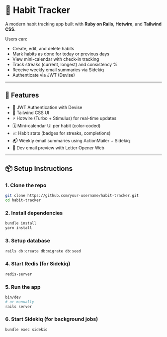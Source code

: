 # 🧠 Habit Tracker

A modern habit tracking app built with **Ruby on Rails**, **Hotwire**, and **Tailwind CSS**.

Users can:

- Create, edit, and delete habits
- Mark habits as done for today or previous days
- View mini-calendar with check-in tracking
- Track streaks (current, longest) and consistency %
- Receive weekly email summaries via Sidekiq
- Authenticate via JWT (Devise)

---

## 🚀 Features

- 🔐 JWT Authentication with Devise
- 🎨 Tailwind CSS UI
- ⚡️ Hotwire (Turbo + Stimulus) for real-time updates
- 🗓 Mini-calendar UI per habit (color-coded)
- 📈 Habit stats (badges for streaks, completions)
- 📬 Weekly email summaries using ActionMailer + Sidekiq
- 💌 Dev email preview with Letter Opener Web

---

## 📦 Setup Instructions

### 1. Clone the repo

```bash
git clone https://github.com/your-username/habit-tracker.git
cd habit-tracker
```

### 2. Install dependencies

```bash
bundle install
yarn install
```

### 3. Setup database

```bash
rails db:create db:migrate db:seed
```

### 4. Start Redis (for Sidekiq)

```bash
redis-server
```

### 5. Run the app

```bash
bin/dev
# or manually
rails server
```

### 6. Start Sidekiq (for background jobs)

```bash
bundle exec sidekiq
```